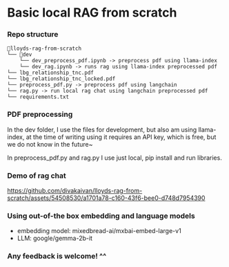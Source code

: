 # Basic local RAG from scratch

### Repo structure

```
📁lloyds-rag-from-scratch
└── 📁dev
    └── dev_preprocess_pdf.ipynb -> preprocess pdf using llama-index
    └── dev_rag.ipynb -> runs rag using llama-index preprocessed pdf
└── lbg_relationship_tnc.pdf
└── lbg_relationship_tnc_locked.pdf
└── preprocess_pdf.py -> preprocess pdf using langchain
└── rag.py -> run local rag chat using langchain preprocessed pdf
└── requirements.txt
```

### PDF preprocessing
In the dev folder, I use the files for development, but also am using llama-index, at the time of writing using it requires an API key, which is free, but we do not know in the future~

In preprocess_pdf.py and rag.py I use just local, pip install and run libraries.

### Demo of rag chat

https://github.com/divakaivan/lloyds-rag-from-scratch/assets/54508530/a1701a78-c160-43f6-bee0-d748d7954390

### Using out-of-the box embedding and language models
* embedding model: mixedbread-ai/mxbai-embed-large-v1
* LLM: google/gemma-2b-it

### Any feedback is welcome! ^^
